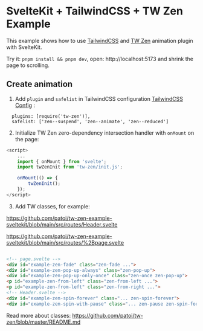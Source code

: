 # SvelteKit + TailwindCSS + TW Zen Example

This example shows how to use [TailwindCSS](https://tailwindcss.com/) and [TW Zen](https://github.com/patoi/tw-zen) animation plugin with SvelteKit.

Try it: `pnpm install && pnpm dev`, open: http://localhost:5173 and shrink the page to scrolling.

## Create animation

1. Add `plugin` and `safelist` in TailwindCSS configuration [TailwindCSS Config](https://github.com/patoi/tw-zen-example-nextjs/blob/main/tailwind.config.js) :

```text
  plugins: [require('tw-zen')],
  safelist: ['zen--suspend', 'zen--animate', 'zen--reduced']
```

2. Initialize TW Zen zero-dependency intersection handler with `onMount` on the page:

```typescript
<script>
	...
	import { onMount } from 'svelte';
	import twZenInit from 'tw-zen/init.js';

	onMount(() => {
		twZenInit();
	});
</script>
```

3. Add TW classes, for example:

https://github.com/patoi/tw-zen-example-sveltekit/blob/main/src/routes/Header.svelte

https://github.com/patoi/tw-zen-example-sveltekit/blob/main/src/routes/%2Bpage.svelte

```html

<!-- page.svelte -->
<div id="example-zen-fade" class="zen-fade ...">
<div id="example-zen-pop-up-always" class="zen-pop-up">
<div id="example-zen-pop-up-only-once" class="zen-once zen-pop-up">
<p id="example-zen-from-left" class="zen-from-left ...">
<p id="example-zen-from-left" class="zen-from-right ...">
<!-- Header.svelte -->
<div id="example-zen-spin-forever" class="... zen-spin-forever">
<div id="example-zen-spin-with-pause" class="... zen-pause zen-spin-forever">
```

Read more about classes: https://github.com/patoi/tw-zen/blob/master/README.md
